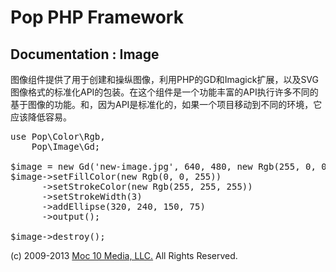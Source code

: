 Pop PHP Framework
=================

Documentation : Image
---------------------

图像组件提供了用于创建和操纵图像，利用PHP的GD和Imagick扩展，以及SVG图像格式的标准化API的包装。在这个组件是一个功能丰富的API执行许多不同的基于图像的功能。和，因为API是标准化的，如果一个项目移动到不同的环境，它应该降低容易。

<pre>
use Pop\Color\Rgb,
    Pop\Image\Gd;

$image = new Gd('new-image.jpg', 640, 480, new Rgb(255, 0, 0));
$image->setFillColor(new Rgb(0, 0, 255))
      ->setStrokeColor(new Rgb(255, 255, 255))
      ->setStrokeWidth(3)
      ->addEllipse(320, 240, 150, 75)
      ->output();

$image->destroy();
</pre>

(c) 2009-2013 [Moc 10 Media, LLC.](http://www.moc10media.com) All Rights Reserved.
